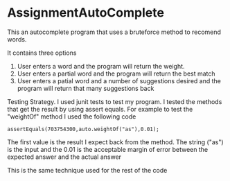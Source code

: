 # AssignmentAutoComplete
This an autocomplete program that uses a bruteforce method to recomend words.

It contains three options 
1) User enters a word and the program will return the weight.
2) User enters a partial word and the program will return the best match
3) User enters a patial word and a number of suggestions desired and the program will return that many suggestions back

Testing Strategy.
I used junit tests to test my program. 
I tested the methods that get the result by using assert equals. 
For example to test the "weightOf" method I used the following code

    assertEquals(703754300,auto.weightOf("as"),0.01);

The first value is the result I expect back from the method. The string ("as") is the input and the 0.01 is the acceptable margin of error between the expected answer and the actual answer

This is the same technique used for the rest of the code
